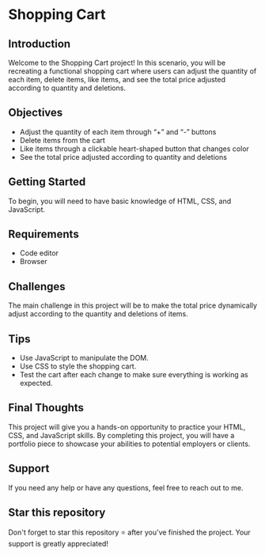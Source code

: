 # Shopping Cart

## Introduction

Welcome to the Shopping Cart project! In this scenario, you will be recreating a functional shopping cart where users can adjust 
the quantity of each item, delete items, like items, and see the total price adjusted according to quantity and deletions.

## Objectives

- Adjust the quantity of each item through “+” and “-” buttons
- Delete items from the cart
- Like items through a clickable heart-shaped button that changes color
- See the total price adjusted according to quantity and deletions

## Getting Started

To begin, you will need to have basic knowledge of HTML, CSS, and JavaScript.

## Requirements

- Code editor
- Browser

## Challenges

The main challenge in this project will be to make the total price dynamically adjust according to the quantity and deletions of items.

## Tips

- Use JavaScript to manipulate the DOM.
- Use CSS to style the shopping cart.
- Test the cart after each change to make sure everything is working as expected.

## Final Thoughts

This project will give you a hands-on opportunity to practice your HTML, CSS, and JavaScript skills. 
By completing this project, you will have a portfolio piece to showcase your abilities to potential employers or clients.

## Support

If you need any help or have any questions, feel free to reach out to me.

## Star this repository

Don't forget to star this repository ⭐️ after you've finished the project. Your support is greatly appreciated!
